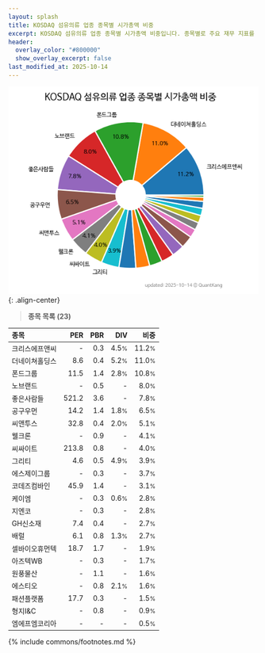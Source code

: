 ```yaml
---
layout: splash
title: KOSDAQ 섬유의류 업종 종목별 시가총액 비중
excerpt: KOSDAQ 섬유의류 업종 종목별 시가총액 비중입니다. 종목별로 주요 재무 지표를 함께 표시합니다.
header:
  overlay_color: "#800000"
  show_overlay_excerpt: false
last_modified_at: 2025-10-14
---
```



![KOSDAQ 섬유의류 업종 종목별 시가총액 비중](/stats/sector/images/kosdaq_업종_섬유의류_종목.png){: .align-center}


> **종목 목록 (23)**<a id="list"></a>

| **종목** | **PER** | **PBR** | **DIV** | **비중** |
| :------- | ------: | ------: | ------: | -------: |
| 크리스에프앤씨 | - | 0.3 | 4.5<small>%</small> | 11.2<small>%</small> |
| 더네이쳐홀딩스 | 8.6 | 0.4 | 5.2<small>%</small> | 11.0<small>%</small> |
| 폰드그룹 | 11.5 | 1.4 | 2.8<small>%</small> | 10.8<small>%</small> |
| 노브랜드 | - | 0.5 | - | 8.0<small>%</small> |
| 좋은사람들 | 521.2 | 3.6 | - | 7.8<small>%</small> |
| 공구우먼 | 14.2 | 1.4 | 1.8<small>%</small> | 6.5<small>%</small> |
| 씨앤투스 | 32.8 | 0.4 | 2.0<small>%</small> | 5.1<small>%</small> |
| 웰크론 | - | 0.9 | - | 4.1<small>%</small> |
| 씨싸이트 | 213.8 | 0.8 | - | 4.0<small>%</small> |
| 그리티 | 4.6 | 0.5 | 4.9<small>%</small> | 3.9<small>%</small> |
| 에스제이그룹 | - | 0.3 | - | 3.7<small>%</small> |
| 코데즈컴바인 | 45.9 | 1.4 | - | 3.1<small>%</small> |
| 케이엠 | - | 0.3 | 0.6<small>%</small> | 2.8<small>%</small> |
| 지엔코 | - | 0.3 | - | 2.8<small>%</small> |
| GH신소재 | 7.4 | 0.4 | - | 2.7<small>%</small> |
| 배럴 | 6.1 | 0.8 | 1.3<small>%</small> | 2.7<small>%</small> |
| 셀바이오휴먼텍 | 18.7 | 1.7 | - | 1.9<small>%</small> |
| 아즈텍WB | - | 0.3 | - | 1.7<small>%</small> |
| 원풍물산 | - | 1.1 | - | 1.6<small>%</small> |
| 에스티오 | - | 0.8 | 2.1<small>%</small> | 1.6<small>%</small> |
| 패션플랫폼 | 17.7 | 0.3 | - | 1.5<small>%</small> |
| 형지I&C | - | 0.8 | - | 0.9<small>%</small> |
| 엠에프엠코리아 | - | - | - | 0.5<small>%</small> |

{% include commons/footnotes.md %}
